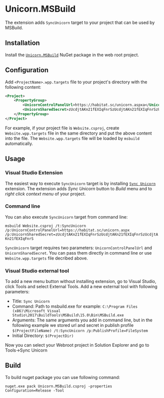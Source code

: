 # Unicorn.MSBuild
The extension adds `SyncUnicorn` target to your project that can be used by MSBuild.

## Installation

Install the [`Unicorn.MSBuild`][1] NuGet package in the web root project.

## Configuration

Add `<ProjectName>.wpp.targets` file to your project's directory with the following content:

```xml
<Project>
    <PropertyGroup>
        <UnicornControlPanelUrl>https://habitat.sc/unicorn.aspxa</UnicornControlPanelUrl>
        <UnicornSharedSecret>zUcdjtAKn21fEXIqFnrSzUcdjtAKn21fEXIqFnrSzUcdjtAKn21fEXIqFnrS</UnicornSharedSecret>
    </PropertyGroup>
</Project>
```
For example, if your project file is `Website.csproj`, create `Website.wpp.targets` file in the same directory and put the above content into the file. The `Website.wpp.targets` file will be loaded by `msbuild` automatically.

## Usage

### Visual Studio Extension

The easiest way to execute `SyncUnicorn` target is by installing [`Sync Unicorn`][2] extension. The extension adds _Sync Unicorn_ button to _Build_ menu and to _right click context menu_ of your project.

### Command line

You can also execute `SyncUnicorn` target from command line:

`msbuild Website.csproj /t:SyncUnicorn /p:UnicornControlPanelUrl=https://habitat.sc/unicorn.aspx /p:UnicornSharedSecret=zUcdjtAKn21fEXIqFnrSzUcdjtAKn21fEXIqFnrSzUcdjtAKn21fEXIqFnrS`

`SyncUnicorn` target requires two parameters: `UnicornControlPanelUrl` and `UnicornSharedSecret`. You can pass them directly in command line or use `Website.wpp.targets` file decribed above. 

### Visual Studio external tool

To add a new menu button without installing extension, go to Visual Studio, click Tools and select External Tools.
Add a new external tool with following parameters:

* Title: `Sync Unicorn`
* Command: Path to msbuild.exe for example: `C:\Program Files (x86)\Microsoft Visual Studio\2017\BuildTools\MSBuild\15.0\Bin\MSBuild.exe`
* Arguments: The same arguments you add in command line, but in the following example we stored url and secret in publish profile `$(ProjectFileName) /t:SyncUnicorn /p:PublishProfile=FileSystem`
* Initial Directory: `$(ProjectDir)` 

Now you can select your Webroot project in Solution Explorer and go to Tools->Sync Unicorn

## Build

To build nuget package you can use following command:

`nuget.exe pack Unicorn.MSBuild.csproj -properties Configuration=Release -Tool`

[1]: https://www.nuget.org/packages/Unicorn.MSBuild
[2]: https://marketplace.visualstudio.com/items?itemName=BartomiejMucha.SyncUnicorn

